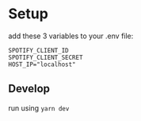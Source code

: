 # Setup

add these 3 variables to your .env file:

```
SPOTIFY_CLIENT_ID
SPOTIFY_CLIENT_SECRET
HOST_IP="localhost"
```

## Develop

run using `yarn dev`
